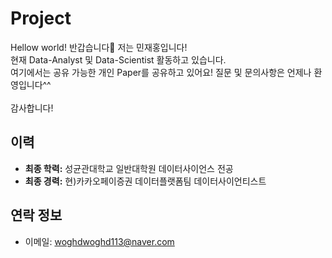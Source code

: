 # Project
Hellow world! 반갑습니다👋 저는 민재홍입니다!<br> 
현재 Data-Analyst 및 Data-Scientist 활동하고 있습니다.<br> 
여기에서는 공유 가능한 개인 Paper를 공유하고 있어요! 질문 및 문의사항은 언제나 환영입니다^^<br>  
감사합니다!

## 이력

- **최종 학력:** 성균관대학교 일반대학원 데이터사이언스 전공
- **최종 경력:** 현)카카오페이증권 데이터플랫폼팀 데이터사이언티스트

## 연락 정보

- 이메일: woghdwoghd113@naver.com
